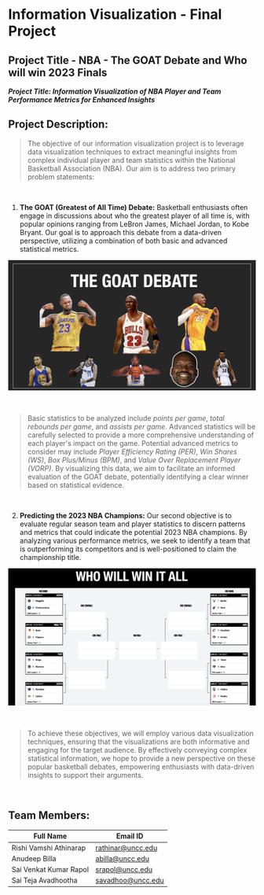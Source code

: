 # Information Visualization -  Final Project
## Project Title - NBA - The GOAT Debate and Who will win 2023 Finals


***Project Title: Information Visualization of NBA Player and Team Performance Metrics for Enhanced Insights***


## Project Description:

> The objective of our information visualization project is to leverage data visualization techniques to extract meaningful insights from complex individual player and team statistics within the National Basketball Association (NBA). Our aim is to address two primary problem statements:

<br>

1. **The GOAT (Greatest of All Time) Debate:** Basketball enthusiasts often engage in discussions about who the greatest player of all time is, with popular opinions ranging from LeBron James, Michael Jordan, to Kobe Bryant. Our goal is to approach this debate from a data-driven perspective, utilizing a combination of both basic and advanced statistical metrics.

![Image of NBA players](goat_debate.png)

<br>

>Basic statistics to be analyzed include *points per game*, *total rebounds per game*, and *assists per game*. Advanced statistics will be carefully selected to provide a more comprehensive understanding of each player's impact on the game. Potential advanced metrics to consider may include *Player Efficiency Rating (PER)*, *Win Shares (WS)*, *Box Plus/Minus (BPM)*, and *Value Over Replacement Player (VORP)*. By visualizing this data, we aim to facilitate an informed evaluation of the GOAT debate, potentially identifying a clear winner based on statistical evidence.

<br>

2. **Predicting the 2023 NBA Champions:** Our second objective is to evaluate regular season team and player statistics to discern patterns and metrics that could indicate the potential 2023 NBA champions. By analyzing various performance metrics, we seek to identify a team that is outperforming its competitors and is well-positioned to claim the championship title.

![Image of Potential Champions](champions.png)

<br>

>To achieve these objectives, we will employ various data visualization techniques, ensuring that the visualizations are both informative and engaging for the target audience. By effectively conveying complex statistical information, we hope to provide a new perspective on these popular basketball debates, empowering enthusiasts with data-driven insights to support their arguments.

<br>


## Team Members:

| Full Name | Email ID |
| --- | --- |
| Rishi Vamshi Athinarap | rathinar@uncc.edu |
| Anudeep Billa | abilla@uncc.edu |
| Sai Venkat Kumar Rapol | srapol@uncc.edu |
| Sai Teja Avadhootha | savadhoo@uncc.edu |

